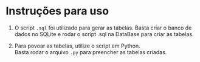 # Instruções para uso

1. O script `.sql` foi utilizado para gerar as tabelas.
   Basta criar o banco de dados no SQLite e rodar o script .sql na DataBase para criar as tabelas.


2. Para povoar as tabelas, utilize o script em Python.  
   Basta rodar o arquivo `.py` para preencher as tabelas criadas.
